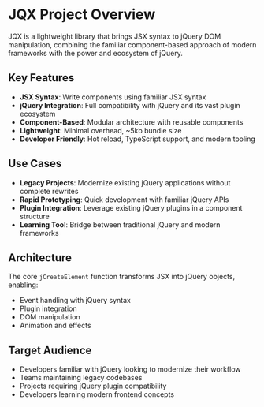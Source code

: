 # JQX Project Overview

JQX is a lightweight library that brings JSX syntax to jQuery DOM manipulation, combining the familiar component-based approach of modern frameworks with the power and ecosystem of jQuery.

## Key Features

- **JSX Syntax**: Write components using familiar JSX syntax
- **jQuery Integration**: Full compatibility with jQuery and its vast plugin ecosystem
- **Component-Based**: Modular architecture with reusable components
- **Lightweight**: Minimal overhead, ~5kb bundle size
- **Developer Friendly**: Hot reload, TypeScript support, and modern tooling

## Use Cases

- **Legacy Projects**: Modernize existing jQuery applications without complete rewrites
- **Rapid Prototyping**: Quick development with familiar jQuery APIs
- **Plugin Integration**: Leverage existing jQuery plugins in a component structure
- **Learning Tool**: Bridge between traditional jQuery and modern frameworks

## Architecture

The core `jCreateElement` function transforms JSX into jQuery objects, enabling:
- Event handling with jQuery syntax
- Plugin integration
- DOM manipulation
- Animation and effects

## Target Audience

- Developers familiar with jQuery looking to modernize their workflow
- Teams maintaining legacy codebases
- Projects requiring jQuery plugin compatibility
- Developers learning modern frontend concepts
